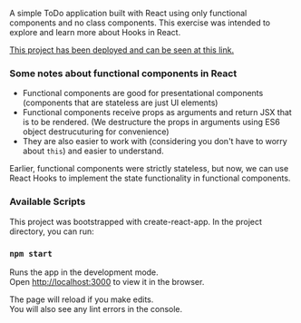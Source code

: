 A simple ToDo application built with React using only functional components and no class components. This exercise was intended to explore and learn more about Hooks in React.

[This project has been deployed and can be seen at this link.](https://heuristic-sammet-ab37a3.netlify.com/)

### Some notes about functional components in React

* Functional components are good for presentational components (components that are stateless are just UI elements)
* Functional components receive props as arguments and return JSX that is to be rendered. (We destructure the props in arguments using ES6 object destrucuturing for convenience)
* They are also easier to work with (considering you don't have to worry about `this`) and easier to understand.

Earlier, functional components were strictly stateless, but now, we can use React Hooks to implement the state functionality in functional components.

### Available Scripts

This project was bootstrapped with create-react-app. In the project directory, you can run:

### `npm start`

Runs the app in the development mode.<br />
Open [http://localhost:3000](http://localhost:3000) to view it in the browser.

The page will reload if you make edits.<br />
You will also see any lint errors in the console.
